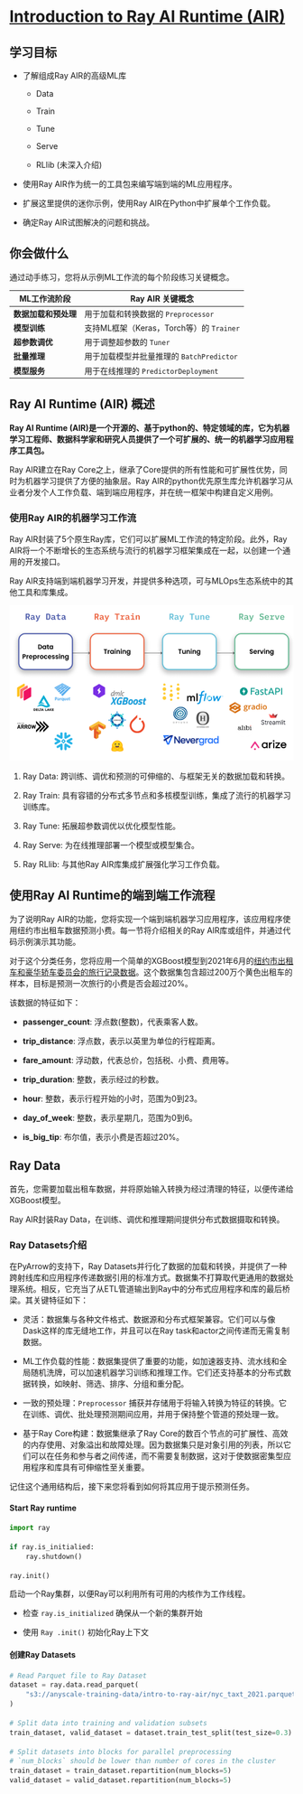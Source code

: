 # [Introduction to Ray AI Runtime (AIR)](https://github.com/ray-project/ray-educational-materials/blob/main/Introductory_modules/Introduction_to_Ray_AI_Runtime.ipynb)

## 学习目标

- 了解组成Ray AIR的高级ML库

  - Data

  - Train

  - Tune

  - Serve

  - RLlib (未深入介绍)

- 使用Ray AIR作为统一的工具包来编写端到端的ML应用程序。

- 扩展这里提供的迷你示例，使用Ray AIR在Python中扩展单个工作负载。

- 确定Ray AIR试图解决的问题和挑战。

## 你会做什么

通过动手练习，您将从示例ML工作流的每个阶段练习关键概念。

| ML工作流阶段 | Ray AIR 关键概念 |
| --- | --- |
| **数据加载和预处理** | 用于加载和转换数据的 `Preprocessor` |
| **模型训练** | 支持ML框架（Keras，Torch等）的 `Trainer` |
| **超参数调优** | 用于调整超参数的 `Tuner` |
| **批量推理** | 用于加载模型并批量推理的 `BatchPredictor`  |
| **模型服务** | 用于在线推理的 `PredictorDeployment` |

## Ray AI Runtime (AIR) 概述

**Ray AI Runtime (AIR)是一个开源的、基于python的、特定领域的库，它为机器学习工程师、数据科学家和研究人员提供了一个可扩展的、统一的机器学习应用程序工具包。**

Ray AIR建立在Ray Core之上，继承了Core提供的所有性能和可扩展性优势，同时为机器学习提供了方便的抽象层。Ray AIR的python优先原生库允许机器学习从业者分发个人工作负载、端到端应用程序，并在统一框架中构建自定义用例。

### 使用Ray AIR的机器学习工作流

Ray AIR封装了5个原生Ray库，它们可以扩展ML工作流的特定阶段。此外，Ray AIR将一个不断增长的生态系统与流行的机器学习框架集成在一起，以创建一个通用的开发接口。

Ray AIR支持端到端机器学习开发，并提供多种选项，可与MLOps生态系统中的其他工具和库集成。

![Ray AIR](./assets/ray_air.png)

1. Ray Data: 跨训练、调优和预测的可伸缩的、与框架无关的数据加载和转换。

2. Ray Train: 具有容错的分布式多节点和多核模型训练，集成了流行的机器学习训练库。

3. Ray Tune: 拓展超参数调优以优化模型性能。

4. Ray Serve: 为在线推理部署一个模型或模型集合。

5. Ray RLlib: 与其他Ray AIR库集成扩展强化学习工作负载。

## 使用Ray AI Runtime的端到端工作流程

为了说明Ray AIR的功能，您将实现一个端到端机器学习应用程序，该应用程序使用纽约市出租车数据预测小费。每一节将介绍相关的Ray AIR库或组件，并通过代码示例演示其功能。

对于这个分类任务，您将应用一个简单的XGBoost模型到2021年6月的[纽约市出租车和豪华轿车委员会的旅行记录数据](https://www.nyc.gov/site/tlc/about/tlc-trip-record-data.page)。这个数据集包含超过200万个黄色出租车的样本，目标是预测一次旅行的小费是否会超过20%。

该数据的特征如下：

- **passenger_count**: 浮点数(整数)，代表乘客人数。

- **trip_distance**: 浮点数，表示以英里为单位的行程距离。

- **fare_amount**: 浮动数，代表总价，包括税、小费、费用等。

- **trip_duration**: 整数，表示经过的秒数。

- **hour**: 整数，表示行程开始的小时，范围为0到23。

- **day_of_week**: 整数，表示星期几，范围为0到6。

- **is_big_tip**: 布尔值，表示小费是否超过20%。

## Ray Data

首先，您需要加载出租车数据，并将原始输入转换为经过清理的特征，以便传递给XGBoost模型。

Ray AIR封装Ray Data，在训练、调优和推理期间提供分布式数据摄取和转换。

### Ray Datasets介绍

在PyArrow的支持下，Ray Datasets并行化了数据的加载和转换，并提供了一种跨射线库和应用程序传递数据引用的标准方式。数据集不打算取代更通用的数据处理系统。相反，它充当了从ETL管道输出到Ray中的分布式应用程序和库的最后桥梁。其关键特征如下：

- 灵活：数据集与各种文件格式、数据源和分布式框架兼容。它们可以与像Dask这样的库无缝地工作，并且可以在Ray task和actor之间传递而无需复制数据。

- ML工作负载的性能：数据集提供了重要的功能，如加速器支持、流水线和全局随机洗牌，可以加速机器学习训练和推理工作。它们还支持基本的分布式数据转换，如映射、筛选、排序、分组和重分配。

- 一致的预处理：`Preprocessor` 捕获并存储用于将输入转换为特征的转换。它在训练、调优、批处理预测期间应用，并用于保持整个管道的预处理一致。

- 基于Ray Core构建：数据集继承了Ray Core的数百个节点的可扩展性、高效的内存使用、对象溢出和故障处理。因为数据集只是对象引用的列表，所以它们可以在任务和参与者之间传递，而不需要复制数据，这对于使数据密集型应用程序和库具有可伸缩性至关重要。

记住这个通用结构后，接下来您将看到如何将其应用于提示预测任务。

#### Start Ray runtime

``` python
import ray

if ray.is_initialied:
    ray.shutdown()

ray.init()
```

启动一个Ray集群，以便Ray可以利用所有可用的内核作为工作线程。

- 检查 `ray.is_initialized` 确保从一个新的集群开始

- 使用 `Ray .init()` 初始化Ray上下文

#### 创建Ray Datasets

``` python
# Read Parquet file to Ray Dataset
dataset = ray.data.read_parquet(
    "s3://anyscale-training-data/intro-to-ray-air/nyc_taxt_2021.parquet"
)

# Split data into training and validation subsets
train_dataset, valid_dataset = dataset.train_test_split(test_size=0.3)

# Split datasets into blocks for parallel preprocessing
# `num_blocks` should be lower than number of cores in the cluster
train_dataset = train_dataset.repartition(num_blocks=5)
valid_dataset = valid_dataset.repartition(num_blocks=5)
```

#### 